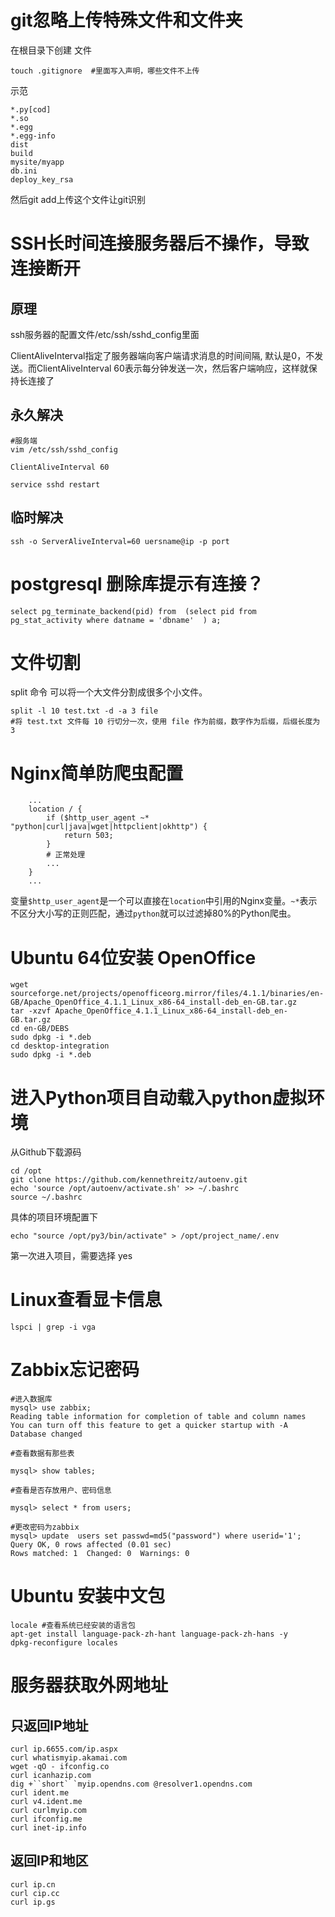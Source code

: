 # git忽略上传特殊文件和文件夹

在根目录下创建 文件 

```
touch .gitignore  #里面写入声明，哪些文件不上传
```

示范

```
*.py[cod]
*.so
*.egg
*.egg-info
dist
build
mysite/myapp
db.ini
deploy_key_rsa
```

然后git add上传这个文件让git识别

# SSH长时间连接服务器后不操作，导致连接断开

## 原理

ssh服务器的配置文件/etc/ssh/sshd_config里面

ClientAliveInterval指定了服务器端向客户端请求消息的时间间隔, 默认是0，不发送。而ClientAliveInterval 60表示每分钟发送一次，然后客户端响应，这样就保持长连接了

## 永久解决

```
#服务端
vim /etc/ssh/sshd_config

ClientAliveInterval 60

service sshd restart

```

## 临时解决

```
ssh -o ServerAliveInterval=60 uersname@ip -p port
```

# postgresql 删除库提示有连接？
```
select pg_terminate_backend(pid) from  (select pid from pg_stat_activity where datname = 'dbname'  ) a;
```
#  文件切割
split 命令 可以将一个大文件分割成很多个小文件。
```
split -l 10 test.txt -d -a 3 file 
#将 test.txt 文件每 10 行切分一次，使用 file 作为前缀，数字作为后缀，后缀长度为 3
```
# Nginx简单防爬虫配置

```
    ...
    location / {
        if ($http_user_agent ~* "python|curl|java|wget|httpclient|okhttp") {
            return 503;
        }
        # 正常处理
        ...
    }
    ...
```

变量`$http_user_agent`是一个可以直接在`location`中引用的Nginx变量。`~*`表示不区分大小写的正则匹配，通过`python`就可以过滤掉80%的Python爬虫。

# Ubuntu 64位安装 OpenOffice

```
wget sourceforge.net/projects/openofficeorg.mirror/files/4.1.1/binaries/en-GB/Apache_OpenOffice_4.1.1_Linux_x86-64_install-deb_en-GB.tar.gz
tar -xzvf Apache_OpenOffice_4.1.1_Linux_x86-64_install-deb_en-GB.tar.gz
cd en-GB/DEBS
sudo dpkg -i *.deb
cd desktop-integration
sudo dpkg -i *.deb
```
# 进入Python项目自动载入python虚拟环境

从Github下载源码

```
cd /opt
git clone https://github.com/kennethreitz/autoenv.git 
echo 'source /opt/autoenv/activate.sh' >> ~/.bashrc 
source ~/.bashrc
```

具体的项目环境配置下

```
echo "source /opt/py3/bin/activate" > /opt/project_name/.env  
```

第一次进入项目，需要选择 yes

# Linux查看显卡信息

```
lspci | grep -i vga
```

# Zabbix忘记密码

```
#进入数据库
mysql> use zabbix;
Reading table information for completion of table and column names
You can turn off this feature to get a quicker startup with -A
Database changed

#查看数据有那些表

mysql> show tables;

#查看是否存放用户、密码信息

mysql> select * from users;

#更改密码为zabbix
mysql> update  users set passwd=md5("password") where userid='1';
Query OK, 0 rows affected (0.01 sec)
Rows matched: 1  Changed: 0  Warnings: 0
```

# Ubuntu 安装中文包

```
locale #查看系统已经安装的语言包
apt-get install language-pack-zh-hant language-pack-zh-hans -y
dpkg-reconfigure locales 
```

# 服务器获取外网地址

## 只返回IP地址

```
curl ip.6655.com/ip.aspx
curl whatismyip.akamai.com
wget -qO - ifconfig.co
curl icanhazip.com
dig +``short` `myip.opendns.com @resolver1.opendns.com
curl ident.me
curl v4.ident.me
curl curlmyip.com
curl ifconfig.me
curl inet-ip.info
```

 ## 返回IP和地区

```
curl ip.cn
curl cip.cc
curl ip.gs
```

